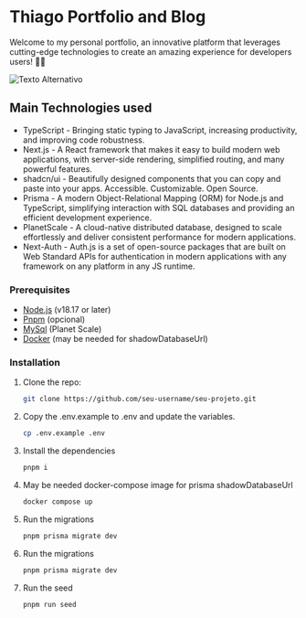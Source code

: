 # Thiago Portfolio and Blog

Welcome to my personal portfolio, an innovative platform that leverages cutting-edge technologies to create an amazing experience for developers users! 🚀🚀

![Texto Alternativo](https://blog-prisma-gray.vercel.app/Slider/blog-project/blog-dark.png)

## Main Technologies used

- TypeScript - Bringing static typing to JavaScript, increasing productivity, and improving code robustness.
- Next.js - A React framework that makes it easy to build modern web applications, with server-side rendering, simplified routing, and many powerful features.
- shadcn/ui - Beautifully designed components that you can copy and paste into your apps. Accessible. Customizable. Open Source.
- Prisma - A modern Object-Relational Mapping (ORM) for Node.js and TypeScript, simplifying interaction with SQL databases and providing an efficient development experience.
- PlanetScale - A cloud-native distributed database, designed to scale effortlessly and deliver consistent performance for modern applications.
- Next-Auth - Auth.js is a set of open-source packages that are built on Web Standard APIs for authentication in modern applications with any framework on any platform in any JS runtime.

### Prerequisites

- [Node.js](https://nodejs.org/) (v18.17 or later)
- [Pnpm](https://pnpm.io/pt/) (opcional)
- [MySql](https://www.mysql.com/) (Planet Scale)
- [Docker](https://www.docker.com/) (may be needed for shadowDatabaseUrl)

### Installation

1. Clone the repo:

   ```bash
   git clone https://github.com/seu-username/seu-projeto.git

   ```

2. Copy the .env.example to .env and update the variables.

   ```bash
   cp .env.example .env

   ```

3. Install the dependencies

   ```bash
   pnpm i

   ```

4. May be needed docker-compose image for prisma shadowDatabaseUrl

   ```bash
   docker compose up

   ```

5. Run the migrations

   ```bash
   pnpm prisma migrate dev

   ```

6. Run the migrations

   ```bash
   pnpm prisma migrate dev

   ```

7. Run the seed

   ```bash
   pnpm run seed

   ```
